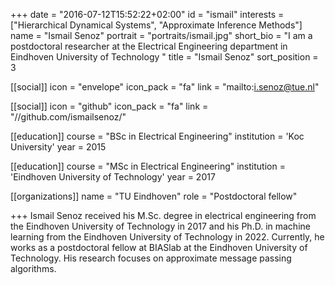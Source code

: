 +++
date = "2016-07-12T15:52:22+02:00"
id = "ismail"
interests = ["Hierarchical Dynamical Systems", "Approximate Inference Methods"]
name = "Ismail Senoz"
portrait = "portraits/ismail.jpg"
short_bio = "I am a postdoctoral researcher at the Electrical Engineering department in Eindhoven University of Technology "
title = "Ismail Senoz"
sort_position = 3

[[social]]
    icon = "envelope"
    icon_pack = "fa"
    link = "mailto:i.senoz@tue.nl"

[[social]]
    icon = "github"
    icon_pack = "fa"
    link = "//github.com/ismailsenoz/"

[[education]]
    course = "BSc in Electrical Engineering"
    institution = 'Koc University'
    year = 2015

[[education]]
    course = "MSc in Electrical Engineering"
    institution = 'Eindhoven University of Technology'
    year = 2017

[[organizations]]
    name = "TU Eindhoven"
    role = "Postdoctoral fellow"

+++
Ismail Senoz received his M.Sc. degree in electrical engineering from the Eindhoven University of Technology in 2017 and his Ph.D. in machine learning from the Eindhoven University of Technology in 2022. Currently, he works as a postdoctoral fellow at BIASlab at the Eindhoven University of Technology. His research focuses on approximate message passing algorithms. 
